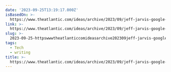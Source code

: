```yaml
---
date: '2023-09-25T13:19:17.000Z'
isBasedOn: >-
  https://www.theatlantic.com/ideas/archive/2023/09/jeff-jarvis-google-death-books/675389/?gift=lOosoRE4GnUPfUTNHl2Az7x6TA4IHDpVDKbbAN059ko
link: >-
  https://www.theatlantic.com/ideas/archive/2023/09/jeff-jarvis-google-death-books/675389/?gift=lOosoRE4GnUPfUTNHl2Az7x6TA4IHDpVDKbbAN059ko
slug: >-
  2023-09-25-httpswwwtheatlanticcomideasarchive202309jeff-jarvis-google-death-books675389giftloosore4gnupfutnhl2az7x6ta4ihdpvdkbban059ko
tags:
  - Tech
  - writing
title: >-
  https://www.theatlantic.com/ideas/archive/2023/09/jeff-jarvis-google-death-books/675389/?gift=lOosoRE4GnUPfUTNHl2Az7x6TA4IHDpVDKbbAN059ko
---
```


